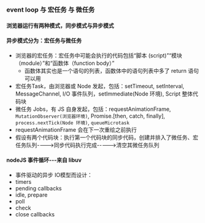 ### event loop 与 宏任务 与 微任务

#### 浏览器运行有两种模式，同步模式与异步模式

#### 异步模式分为：宏任务与微任务

+ 浏览器的宏任务：宏任务中可能会执行的代码包括“脚本 (script)”“模块（module）”和“函数体（function body）”
  + 函数体其实也是一个语句的列表，函数体中的语句列表中多了 return 语句可以用
+ 宏任务Task，由浏览器或 Node 发起，包括：setTimeout, setInterval, MessageChannel, I/O 事件队列，setImmediate(Node 环境), Script 整体代码块
+ 微任务 Jobs，有 JS 自身发起，包括：requestAnimationFrame, `MutationObserver(浏览器环境)`, Promise.[then, catch, finally], `process.nextTick(Node 环境)`, `queueMicrotask`
+ requestAnimationFrame 会在下一次重绘之前执行
+ 假设有两个代码块：执行第一个代码块的同步代码，创建并排入了微任务、宏任务队列---->同步代码执行完成----->清空其微任务队列

#### nodeJS 事件循环---来自 libuv

+ 事件驱动的异步 IO模型而设计：
+ timers
+ pending callbacks
+ idle, prepare
+ poll
+ check
+ close callbacks

